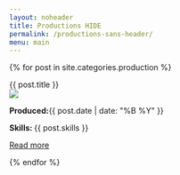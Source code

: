```yaml
---
layout: noheader
title: Productions HIDE
permalink: /productions-sans-header/
menu: main
---
```

<base target="_parent" />

<div class="grid-container">

{% for post in site.categories.production %}
<div class="grid-30 mobile-grid-100">
<div class="attop">
  <div class="panel-heading">{{ post.title }}</div>
  <img class="tinyimage" src="{{site.baseurl}}/image/{{post.tinyimage}}"><br>
  <p class="minorinfo"><b><i class="fa fa-calendar" aria-hidden="true"></i> Produced:</b>{{ post.date | date: "%B %Y" }}<br></p>
	<p class="minorinfo"><b><i class="fa fa-check-square" aria-hidden="true"></i>  Skills: </b>{{ post.skills }} </p>
</div>
<div class="atbottom"><a href="{{ post.url }}" class="btn btn-default">Read more</a></div>
</div>


{% endfor %}

</div>




